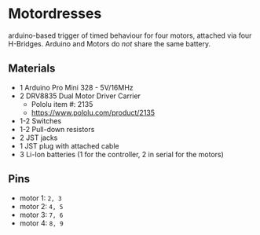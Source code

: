 # Motordresses

arduino-based trigger of timed behaviour for four motors, attached via four H-Bridges. Arduino and Motors do _not_ share the same battery.

## Materials

+ 1 Arduino Pro Mini 328 - 5V/16MHz
+ 2 DRV8835 Dual Motor Driver Carrier
    * Pololu item #: 2135
    * https://www.pololu.com/product/2135
+ 1-2 Switches
+ 1-2 Pull-down resistors
+ 2 JST jacks 
+ 1 JST plug with attached cable 
+ 3 Li-Ion batteries (1 for the controller, 2 in serial for the motors)


## Pins

+ motor 1: `2, 3`
+ motor 2: `4, 5`
+ motor 3: `7, 6`
+ motor 4: `8, 9`

